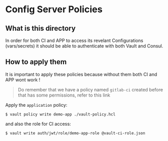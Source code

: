 # Config Server Policies

## What is this directory
In order for both CI and APP to access its revelant Configurations (vars/secrets) it should be able to authenticate with 
both Vault and Consul.

## How to apply them
It is important to apply these policies because without them both CI and APP wont work !

>Do remember that we have a policy named `gitlab-ci` created before that has some permissions, refer to this link

Apply the `application` policy:
```
$ vault policy write demo-app ./vault-policy.hcl
```

and also the role for CI access:
```
$ vault write auth/jwt/role/demo-app-role @vault-ci-role.json
```
